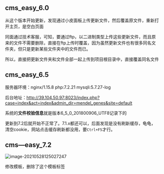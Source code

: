 ## cms_easy_6.0

从这个版本开始更新，发现通过小皮面板上传更新文件，然后覆盖原文件，重新打开主页，是空白页面

同面通过技术客服，可知，要通过ftp，以二进制类型上传这些更新文件，而且原来的文件不需要删除，直接在ftp上传时覆盖，因为虽然更新文件也有很多同名文件夹，但只是更新某些文件夹中的文件而已。

所以，直接把更新文件夹和文件全部一起上传到项目根目录中，直接覆盖同名文件

## cms_easy_6.5

服务器环境：nginx/1.15.8 php:7.2.21 mysqli:5.7.27-log

后台地址：http://39.104.50.97:8023/index.php?case=index&act=index&admin_dir=mendel_genes&site=default

系统的**文件校验信息**就是版本6_5_0_201800906_UTF8记录下的

更新到7.2后就开始不正常了。7.1.x都还可以，后面发现是没有刷新缓存，龟龟，清空cookie，网站点击缓存刷新都没用，要`Ctrl+F5`才行。



## cms—easy_7.2

![image-20210528125027247](F:%5CAA_LLJ%5CGitRepository%5CDailyNote%5C%E6%95%99%E7%A8%8B%5Cimage-20210528125027247-1627020656408.png)

修改模板，删除了这个模板标签

